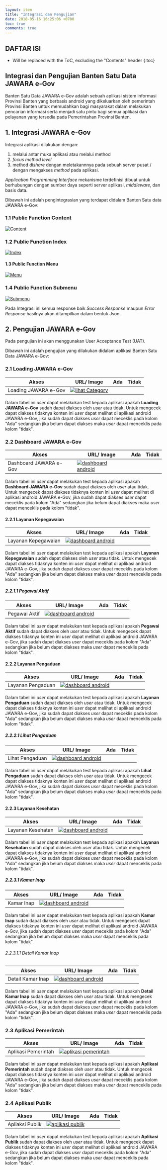 ```yaml
---
layout: item
title: "Integrasi dan Pengujian"
date: 2018-05-16 16:25:06 +0700
toc: true
comments: true
---
```


## DAFTAR ISI
* Will be replaced with the ToC, excluding the "Contents" header
{:toc}

## Integrasi dan Pengujian Banten Satu Data JAWARA e-Gov

Banten Satu Data JAWARA e-Gov adalah sebuah aplikasi sistem informasi Provinsi Banten yang berbasis android yang dikeluarkan oleh pemerintah Provinsi Banten untuk memudahkan bagi masyarakat dalam melakukan pencarian informasi serta menjadi satu pintu bagi semua aplikasi dan pelayanan yang tersedia pada Pemerintahan Provinsi Banten.

## 1. Integrasi JAWARA e-Gov
Integrasi aplikasi dilakukan dengan:
1. melalui antar muka aplikasi atau melalui method
2. *focus method level*
3. method di*share* dengan meletakannnya pada sebuah server pusat / dengan mengakses *method* pada aplikasi.

*Application Programming Interface*
mekanisme terdefinisi dibuat untuk berhubungan dengan sumber daya seperti server aplikasi, *middleware*, dan basis data.

Dibawah ini adalah pengintegrasian yang terdapat didalam Banten Satu data JAWARA e-Gov:

### 1.1 Public Function Content
[![Content](../images/jawara-egov/integrasi-dan-pengujian/mocr_public-function_content.png)](dev2018.bantenprov.go.id)

### 1.2 Public Function Index
[![Index](../images/jawara-egov/integrasi-dan-pengujian/mocr_public-function_index.png)](dev2018.bantenprov.go.id)

#### 1.3 Public Function Menu
[![Menu](../images/jawara-egov/integrasi-dan-pengujian/mocr_public-function_menu.png)](dev2018.bantenprov.go.id)

### 1.4 Public Function Submenu
[![Submenu](../images/jawara-egov/integrasi-dan-pengujian/mocr_public-function_submenu.png)](dev2018.bantenprov.go.id)

Pada Integrasi ini semua response baik *Success Response* maupun *Error Response* hasilnya akan ditampilkan dalam bentuk Json. 

## 2. Pengujian JAWARA e-Gov

Pada pengujian ini akan menggunakan User Acceptance Test (UAT).

Dibawah ini adalah pengujian yang dilakukan didalam aplikasi Banten Satu Data JAWARA e-Gov:

### 2.1 Loading JAWARA e-Gov

| Akses                | URL/ Image                               | Ada  | Tidak |
| -------------------- | ---------------------------------------- | ---- | ----- |
| Loading JAWARA e-Gov | [![lihat Category](../images/jawara-egov/pengembangan/loading.jpeg)](../images/jawara-egov/pengembangan/loading.jpeg) |      |       |

Dalam tabel ini *user* dapat melakukan test kepada aplikasi apakah **Loading JAWARA e-Gov** sudah dapat diakses oleh *user* atau tidak. Untuk mengecek dapat diakses tidaknya konten ini *user* dapat melihat di aplikasi android JAWARA e-Gov, jika sudah dapat diakses *user* dapat meceklis pada kolom "Ada" sedangkan jika belum dapat diakses maka *user* dapat menceklis pada kolom "tidak".

### 2.2 Dashboard JAWARA e-Gov

| Akses                  | URL/ Image                               | Ada  | Tidak |
| ---------------------- | ---------------------------------------- | ---- | ----- |
| Dashboard JAWARA e-Gov | [![dashboard android](../images/jawara-egov/implementasi/dashboard-android.jpeg)](../images/jawara-egov/implementasi/dashboard-android.jpeg) |      |       |

Dalam tabel ini *user* dapat melakukan test kepada aplikasi apakah **Dashboard JAWARA e-Gov** sudah dapat diakses oleh *user* atau tidak. Untuk mengecek dapat diakses tidaknya konten ini *user* dapat melihat di aplikasi android JAWARA e-Gov, jika sudah dapat diakses *user* dapat meceklis pada kolom "Ada" sedangkan jika belum dapat diakses maka *user* dapat menceklis pada kolom "tidak".

#### 2.2.1 Layanan Kepegawaian

| Akses                  | URL/ Image                               | Ada  | Tidak |
| ---------------------- | ---------------------------------------- | ---- | ----- |
| Layanan Kepegawaian | [![dashboard android](../images/jawara-egov/implementasi/20180808_and_layanan_kepegawaian.jpeg)](../images/jawara-egov/implementasi/20180808_and_layanan_kepegawaian.jpeg) |      |       |

Dalam tabel ini *user* dapat melakukan test kepada aplikasi apakah **Layanan Kepegawaian** sudah dapat diakses oleh *user* atau tidak. Untuk mengecek dapat diakses tidaknya konten ini *user* dapat melihat di aplikasi android JAWARA e-Gov, jika sudah dapat diakses *user* dapat meceklis pada kolom "Ada" sedangkan jika belum dapat diakses maka *user* dapat menceklis pada kolom "tidak".

##### 2.2.1.1 Pegawai Aktif

| Akses                  | URL/ Image                               | Ada  | Tidak |
| ---------------------- | ---------------------------------------- | ---- | ----- |
| Pegawai Aktif | [![dashboard android](../images/jawara-egov/implementasi/20180808_and_pegawai-aktif.jpeg)](../images/jawara-egov/implementasi/20180808_and_pegawai-aktif.jpeg) |      |       |

Dalam tabel ini *user* dapat melakukan test kepada aplikasi apakah **Pegawai Aktif** sudah dapat diakses oleh *user* atau tidak. Untuk mengecek dapat diakses tidaknya konten ini *user* dapat melihat di aplikasi android JAWARA e-Gov, jika sudah dapat diakses *user* dapat meceklis pada kolom "Ada" sedangkan jika belum dapat diakses maka *user* dapat menceklis pada kolom "tidak".

#### 2.2.2 Layanan Pengaduan

| Akses                  | URL/ Image                               | Ada  | Tidak |
| ---------------------- | ---------------------------------------- | ---- | ----- |
| Layanan Pengaduan | [![dashboard android](../images/jawara-egov/implementasi/20180808_layanan_pengaduan.jpeg)](../images/jawara-egov/implementasi/20180808_layanan_pengaduan.jpeg) |      |       |

Dalam tabel ini *user* dapat melakukan test kepada aplikasi apakah **Layanan Pengaduan** sudah dapat diakses oleh *user* atau tidak. Untuk mengecek dapat diakses tidaknya konten ini *user* dapat melihat di aplikasi android JAWARA e-Gov, jika sudah dapat diakses *user* dapat meceklis pada kolom "Ada" sedangkan jika belum dapat diakses maka *user* dapat menceklis pada kolom "tidak".

##### 2.2.2.1 Lihat Pengaduan

| Akses                  | URL/ Image                               | Ada  | Tidak |
| ---------------------- | ---------------------------------------- | ---- | ----- |
| Lihat Pengaduan | [![dashboard android](../images/jawara-egov/implementasi/20180808_and_pegawai-aktif.jpeg)](../images/jawara-egov/implementasi/20180808_and_pegawai-aktif.jpeg) |      |       |

Dalam tabel ini *user* dapat melakukan test kepada aplikasi apakah **Lihat Pengaduan** sudah dapat diakses oleh *user* atau tidak. Untuk mengecek dapat diakses tidaknya konten ini *user* dapat melihat di aplikasi android JAWARA e-Gov, jika sudah dapat diakses *user* dapat meceklis pada kolom "Ada" sedangkan jika belum dapat diakses maka *user* dapat menceklis pada kolom "tidak".

#### 2.2.3 Layanan Kesehatan

| Akses                  | URL/ Image                               | Ada  | Tidak |
| ---------------------- | ---------------------------------------- | ---- | ----- |
| Layanan Kesehatan | [![dashboard android](../images/jawara-egov/implementasi/20180808_and_layanan-kesehatan.jpeg)](../images/jawara-egov/implementasi/20180808_and_layanan-kesehatan.jpeg) |      |       |

Dalam tabel ini *user* dapat melakukan test kepada aplikasi apakah **Layanan Kesehatan** sudah dapat diakses oleh *user* atau tidak. Untuk mengecek dapat diakses tidaknya konten ini *user* dapat melihat di aplikasi android JAWARA e-Gov, jika sudah dapat diakses *user* dapat meceklis pada kolom "Ada" sedangkan jika belum dapat diakses maka *user* dapat menceklis pada kolom "tidak".

##### 2.2.3.1 Kamar Inap

| Akses                  | URL/ Image                               | Ada  | Tidak |
| ---------------------- | ---------------------------------------- | ---- | ----- |
| Kamar Inap | [![dashboard android](../images/jawara-egov/implementasi/20180808_and_kamar-inap.jpeg)](../images/jawara-egov/implementasi/20180808_and_kamar-inap.jpeg) |      |       |

Dalam tabel ini *user* dapat melakukan test kepada aplikasi apakah **Kamar Inap** sudah dapat diakses oleh *user* atau tidak. Untuk mengecek dapat diakses tidaknya konten ini *user* dapat melihat di aplikasi android JAWARA e-Gov, jika sudah dapat diakses *user* dapat meceklis pada kolom "Ada" sedangkan jika belum dapat diakses maka *user* dapat menceklis pada kolom "tidak".

###### 2.2.3.1.1 Detail Kamar Inap

| Akses                  | URL/ Image                               | Ada  | Tidak |
| ---------------------- | ---------------------------------------- | ---- | ----- |
| Detail Kamar Inap | [![dashboard android](../images/jawara-egov/implementasi/20180808_and_detail_kamar-inap.jpeg)](../images/jawara-egov/implementasi/20180808_and_detail_kamar-inap.jpeg) |      |       |

Dalam tabel ini *user* dapat melakukan test kepada aplikasi apakah **Detail Kamar Inap** sudah dapat diakses oleh *user* atau tidak. Untuk mengecek dapat diakses tidaknya konten ini *user* dapat melihat di aplikasi android JAWARA e-Gov, jika sudah dapat diakses *user* dapat meceklis pada kolom "Ada" sedangkan jika belum dapat diakses maka *user* dapat menceklis pada kolom "tidak".

### 2.3 Aplikasi Pemerintah

| Akses               | URL/ Image                               | Ada  | Tidak |
| ------------------- | ---------------------------------------- | ---- | ----- |
| Aplikasi Pemerintah | [![aplikasi pemerintah](../images/jawara-egov/implementasi/aplikasi-pemerintah.jpeg)](../images/jawara-egov/implementasi/aplikasi-pemerintah.jpeg) |      |       |

Dalam tabel ini *user* dapat melakukan test kepada aplikasi apakah **Aplikasi Pemerintah** sudah dapat diakses oleh *user* atau tidak. Untuk mengecek dapat diakses tidaknya konten ini *user* dapat melihat di aplikasi android JAWARA e-Gov, jika sudah dapat diakses *user* dapat meceklis pada kolom "Ada" sedangkan jika belum dapat diakses maka *user* dapat menceklis pada kolom "tidak".

### 2.4 Aplikasi Publik

| Akses           | URL/ Image                               | Ada  | Tidak |
| --------------- | ---------------------------------------- | ---- | ----- |
| Apliaksi Publik | [![aplikasi publik](../images/jawara-egov/implementasi/aplikasi-publik.jpeg)](../images/jawara-egov/implementasi/aplikasi-publik.jpeg) |      |       |

Dalam tabel ini *user* dapat melakukan test kepada aplikasi apakah **Aplikasi Publik** sudah dapat diakses oleh *user* atau tidak. Untuk mengecek dapat diakses tidaknya konten ini *user* dapat melihat di aplikasi android JAWARA e-Gov, jika sudah dapat diakses *user* dapat meceklis pada kolom "Ada" sedangkan jika belum dapat diakses maka *user* dapat menceklis pada kolom "tidak".
